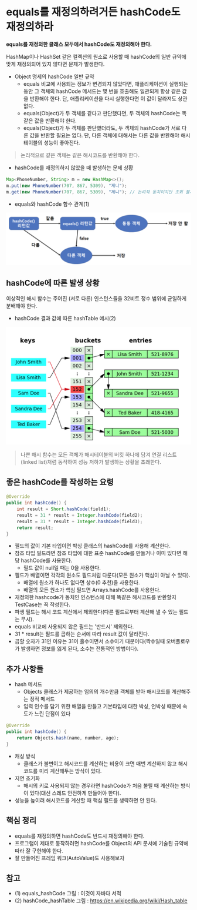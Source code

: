 # equals를 재정의하려거든 hashCode도 재정의하라

**equals를 재정의한 클래스 모두에서 hashCode도 재정의해야 한다.**

HashMap이나 HashSet 같은 컬렉션의 원소로 사용할 때 hashCode의 일반 규약에 맞게 재정의되어 있지 않다면 문제가 발생한다.

- Object 명세의 hashCode 일반 규약
  - equals 비교에 사용되는 정보가 변경되지 않았다면, 애플리케이션이 실행되는 동안 그 객체의 hashCode 메서드는 몇 번을 호출해도 일관되게 항상 같은 값을 반환해야 한다.
    단, 애플리케이션을 다시 실행한다면 이 값이 달라져도 상관없다.
  - equals(Object)가 두 객체를 같다고 판단했다면, 두 객체의 hashCode는 똑같은 값을 반환해야 한다.
  - equals(Object)가 두 객체를 판단했더라도, 두 객체의 hashCode가 서로 다른 값을 반환할 필요는 없다. 
    단, 다른 객체에 대해서는 다른 값을 반환해야 해시테이블의 성능이 좋아진다.

>논리적으로 같은 객체는 같은 해시코드를 반환해야 한다.

- hashCode를 재정의하지 않았을 때 발생하는 문제 상황

```java
Map<PhoneNumber, String> m = new HashMap<>();
m.put(new PhoneNumber(707, 867, 5309), "제니");
m.get(new PhoneNumber(707, 867, 5309), "제니"); // 논리적 동치이지만 조회 불가능
```

- equals와 hashCode 함수 관계(1)

![equals_hashCode](../images/equals_hashCode.png)

## hashCode에 따른 발생 상황

이상적인 해시 함수는 주어진 (서로 다른) 인스턴스들을 32비트 정수 범위에 균일하게 분배해야 한다.

- hashCode 결과 값에 따른 hashTable 예시(2)

![hashCode_hashTable](../images/hashCode_hashTable.png)

>나쁜 해시 함수는 모든 객체가 해시테이블의 버킷 하나에 담겨 연결 리스트(linked list)처럼 동작하여 성능 저하가 발생하는 상황을 초래한다.

## 좋은 hashCode를 작성하는 요령

```java
@Override
public int hashCode() {
    int result = Short.hashCode(field1);
    result = 31 * reuslt + Integer.hashCode(field2);
    result = 31 * result + Integer.hashCode(field3);
    return result;
}
```

- 필드의 값이 기본 타입이면 박싱 클래스의 hashCode를 사용해 계산한다.
- 참조 타입 필드라면 참조 타입에 대한 표준 hashCode를 만들거나 이미 있다면 해당 hashCode를 사용한다.
  - 필드 값이 null일 때는 0을 사용한다.
- 필드가 배열이면 각각의 원소도 필드처럼 다룬다(모든 원소가 핵심이 아닐 수 있다). 
  - 배열에 원소가 하나도 없다면 상수(0 추천)을 사용한다. 
  - 배열의 모든 원소가 핵심 필드면 Arrays.hashCode를 사용한다.  
- 재정의한 hashcode가 동치인 인스턴스에 대해 똑같은 해시코드를 반환할지 TestCase는 꼭 작성한다.
- 파생 필드는 해시 코드 계산에서 제외한다(다른 필드로부터 계산해 낼 수 있는 필드는 무시).
- equals 비교에 사용되지 않은 필드는 '반드시' 제외한다.
- 31 * result는 필드를 곱하는 순서에 따라 result 값이 달라진다.
- 곱할 숫자가 31인 이유는 31이 홀수이면서 소수이기 때문이다(짝수일때 오버플로우가 발생하면 정보를 잃게 된다, 소수는 전통적인 방법이다).  

## 추가 사항들
- hash 메서드
  - Objects 클래스가 제공하는 임의의 개수만큼 객체를 받아 해시코드를 계산해주는 정적 메서드 
  - 입력 인수를 담기 위한 배열을 만들고 기본타입에 대한 박싱, 언박싱 때문에 속도가 느린 단점이 있다

```java
@Override
public int hashCode() {
    return Objects.hash(name, number, age);
}
```
- 캐싱 방식
  - 클래스가 불변이고 해시코드를 계산하는 비용이 크면 매번 계산하지 않고 해시코드를 미리 계산해두는 방식이 있다.
- 지연 초기화
  - 해시의 키로 사용되지 않는 경우라면 hashCode가 처음 불릴 때 계산하는 방식이 있다(대신 스레드 안전하게 만들어야 한다).
- 성능을 높이려 해시코드를 계산할 때 핵심 필드를 생략하면 안 된다. 

## 핵심 정리

- equals를 재정의하면 hashCode도 반드시 재정의해야 한다.
- 프로그램이 제대로 동작하려면 hashCode를 Object의 API 문서에 기술된 규약에 따라 잘 구현해야 한다.
- 잘 만들어진 프레임 워크(AutoValue)도 사용해보자

## 참고

- (1) equals_hashCode 그림 : 이것이 자바다 서적
- (2) hashCode_hashTable 그림 : https://en.wikipedia.org/wiki/Hash_table



